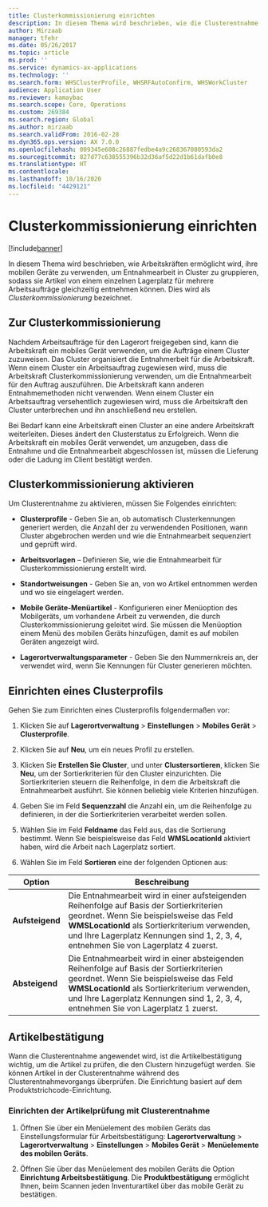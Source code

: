 ```yaml
---
title: Clusterkommissionierung einrichten
description: In diesem Thema wird beschrieben, wie die Clusterentnahme eingerichtet und wie Artikelbestätigung mit Clusterentnahme angewendet wird.
author: Mirzaab
manager: tfehr
ms.date: 05/26/2017
ms.topic: article
ms.prod: ''
ms.service: dynamics-ax-applications
ms.technology: ''
ms.search.form: WHSClusterProfile, WHSRFAutoConfirm, WHSWorkCluster
audience: Application User
ms.reviewer: kamaybac
ms.search.scope: Core, Operations
ms.custom: 269384
ms.search.region: Global
ms.author: mirzaab
ms.search.validFrom: 2016-02-28
ms.dyn365.ops.version: AX 7.0.0
ms.openlocfilehash: 009345e608c26887fedbe4a9c268367080593da2
ms.sourcegitcommit: 827d77c638555396b32d36af5d22d1b61dafb0e8
ms.translationtype: HT
ms.contentlocale: 
ms.lasthandoff: 10/16/2020
ms.locfileid: "4429121"
---
```

# <a name="set-up-cluster-picking"></a>Clusterkommissionierung einrichten

[!include[banner](../includes/banner.md)]

In diesem Thema wird beschrieben, wie Arbeitskräften ermöglicht wird, ihre mobilen Geräte zu verwenden, um Entnahmearbeit in Cluster zu gruppieren, sodass sie Artikel von einem einzelnen Lagerplatz für mehrere Arbeitsaufträge gleichzeitig entnehmen können. Dies wird als *Clusterkommissionierung* bezeichnet.

## <a name="about-cluster-picking"></a>Zur Clusterkommissionierung

Nachdem Arbeitsaufträge für den Lagerort freigegeben sind, kann die Arbeitskraft ein mobiles Gerät verwenden, um die Aufträge einem Cluster zuzuweisen. Das Cluster organisiert die Entnahmerbeit für die Arbeitskraft. Wenn einem Cluster ein Arbeitsauftrag zugewiesen wird, muss die Arbeitskraft Clusterkommissionierung verwenden, um die Entnahmearbeit für den Auftrag auszuführen. Die Arbeitskraft kann anderen Entnahmemethoden nicht verwenden. Wenn einem Cluster ein Arbeitsauftrag versehentlich zugewiesen wird, muss die Arbeitskraft den Cluster unterbrechen und ihn anschließend neu erstellen.

Bei Bedarf kann eine Arbeitskraft einen Cluster an eine andere Arbeitskraft weiterleiten. Dieses ändert den Clusterstatus zu Erfolgreich. Wenn die Arbeitskraft ein mobiles Gerät verwendet, um anzugeben, dass die Entnahme und die Entnahmearbeit abgeschlossen ist, müssen die Lieferung oder die Ladung im Client bestätigt werden.

## <a name="enable-cluster-picking"></a>Clusterkommissionierung aktivieren

Um Clusterentnahme zu aktivieren, müssen Sie Folgendes einrichten:

- **Clusterprofile** - Geben Sie an, ob automatisch Clusterkennungen generiert werden, die Anzahl der zu verwendenden Positionen, wann Cluster abgebrochen werden und wie die Entnahmearbeit sequenziert und geprüft wird.

- **Arbeitsvorlagen** – Definieren Sie, wie die Entnahmearbeit für Clusterkommissionierung erstellt wird.

- **Standortweisungen** - Geben Sie an, von wo Artikel entnommen werden und wo sie eingelagert werden.

- **Mobile Geräte-Menüartikel** - Konfigurieren einer Menüoption des Mobilgeräts, um vorhandene Arbeit zu verwenden, die durch Clusterkommissionierung geleitet wird. Sie müssen die Menüoption einem Menü des mobilen Geräts hinzufügen, damit es auf mobilen Geräten angezeigt wird.

- **Lagerortverwaltungsparameter** - Geben Sie den Nummernkreis an, der verwendet wird, wenn Sie Kennungen für Cluster generieren möchten.

## <a name="set-up-a-cluster-profile"></a>Einrichten eines Clusterprofils

Gehen Sie zum Einrichten eines Clusterprofils folgendermaßen vor:

1. Klicken Sie auf **Lagerortverwaltung** \> **Einstellungen** \> **Mobiles Gerät** \> **Clusterprofile**.

1. Klicken Sie auf **Neu**, um ein neues Profil zu erstellen.

1. Klicken Sie **Erstellen Sie Cluster**, und unter **Clustersortieren**, klicken Sie **Neu**, um der Sortierkriterien für den Cluster einzurichten. Die Sortierkriterien steuern die Reihenfolge, in dem die Arbeitskraft die Entnahmearbeit ausführt. Sie können beliebig viele Kriterien hinzufügen.

1. Geben Sie im Feld **Sequenzzahl** die Anzahl ein, um die Reihenfolge zu definieren, in der die Sortierkriterien verarbeitet werden sollen.

1. Wählen Sie im Feld **Feldname** das Feld aus, das die Sortierung bestimmt. Wenn Sie beispielsweise das Feld **WMSLocationId** aktiviert haben, wird die Arbeit nach Lagerplatz sortiert.

1. Wählen Sie im Feld **Sortieren** eine der folgenden Optionen aus:

| **Option**     | **Beschreibung**                                                                                                                                                                                                                    |
|----------------|------------------------------------------------------------------------------------------------------------------------------------------------------------------------------------------------------------------------------------|
| **Aufsteigend**  | Die Entnahmearbeit wird in einer aufsteigenden Reihenfolge auf Basis der Sortierkriterien geordnet. Wenn Sie beispielsweise das Feld **WMSLocationId** als Sortierkriterium verwenden, und Ihre Lagerplatz Kennungen sind 1, 2, 3, 4, entnehmen Sie von Lagerplatz 4 zuerst. |
| **Absteigend** | Die Entnahmearbeit wird in einer absteigenden Reihenfolge auf Basis der Sortierkriterien geordnet. Wenn Sie beispielsweise das Feld **WMSLocationId** als Sortierkriterium verwenden, und Ihre Lagerplatz Kennungen sind 1, 2, 3, 4, entnehmen Sie von Lagerplatz 1 zuerst. |

## <a name="item-confirmation"></a>Artikelbestätigung

Wann die Clusterentnahme angewendet wird, ist die Artikelbestätigung wichtig, um die Artikel zu prüfen, die den Clustern hinzugefügt werden. Sie können Artikel in der Clusterentnahme während des Clusterentnahmevorgangs überprüfen. Die Einrichtung basiert auf dem Produktstrichcode-Einrichtung.

### <a name="set-up-item-verification-with-cluster-picking"></a>Einrichten der Artikelprüfung mit Clusterentnahme

1. Öffnen Sie über ein Menüelement des mobilen Geräts das Einstellungsformular für Arbeitsbestätigung: **Lagerortverwaltung** \> **Lagerortverwaltung** \> **Einstellungen** \> **Mobiles Gerät** \> **Menüelemente des mobilen Geräts**.

1. Öffnen Sie über das Menüelement des mobilen Geräts die Option **Einrichtung Arbeitsbestätigung**. Die **Produktbestätigung** ermöglicht Ihnen, beim Scannen jeden Inventurartikel über das mobile Gerät zu bestätigen.
